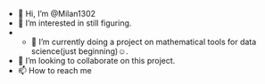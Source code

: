 - 👋 Hi, I’m @Milan1302
- 👀 I’m interested in still figuring.
- - 🌱 I’m currently doing a project on mathematical tools for data science(just beginning)☺.
- 💞️ I’m looking to collaborate on this project.
- 📫 How to reach me 

<!---
Milan1302/Milan1302 is a ✨ special ✨ repository because its `README.md` (this file) appears on your GitHub profile.
You can click the Preview link to take a look at your changes.
--->
